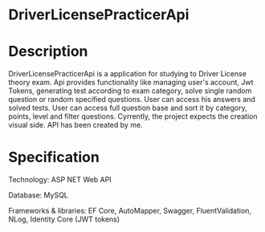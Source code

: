 # DriverLicensePracticerApi

# Description
DriverLicensePracticerApi is a application for studying to Driver License theory exam. Api provides functionality like managing user's account, Jwt Tokens,
generating test according to exam category, solve single random question or random specified questions. User can access his answers and solved tests.
User can access full question base and sort it by category, points, level and filter questions. Cyrrently, the project expects the creation visual side.
API has been created by me.

# Specification
Technology: ASP NET Web API

Database: MySQL

Frameworks & libraries: EF Core, AutoMapper, Swagger, FluentValidation, NLog, Identity Core (JWT tokens)

